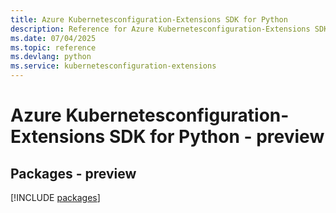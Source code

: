 ```yaml
---
title: Azure Kubernetesconfiguration-Extensions SDK for Python
description: Reference for Azure Kubernetesconfiguration-Extensions SDK for Python
ms.date: 07/04/2025
ms.topic: reference
ms.devlang: python
ms.service: kubernetesconfiguration-extensions
---
```

# Azure Kubernetesconfiguration-Extensions SDK for Python - preview
## Packages - preview
[!INCLUDE [packages](kubernetesconfiguration-extensions-index.md)]